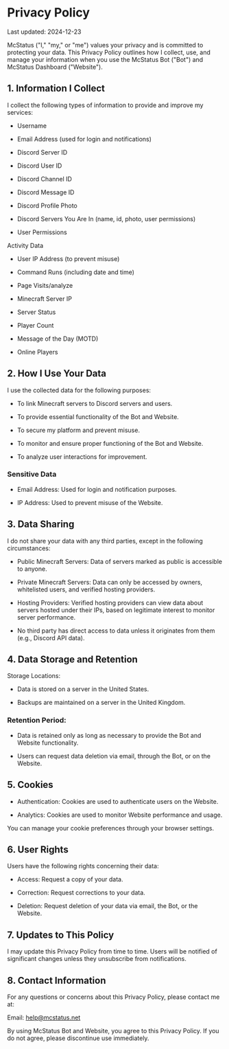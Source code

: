# Privacy Policy

Last updated: 2024-12-23

McStatus ("I," "my," or "me") values your privacy and is committed to protecting your data. This Privacy Policy outlines how I collect, use, and manage your information when you use the McStatus Bot ("Bot") and McStatus Dashboard ("Website").

## 1. Information I Collect

I collect the following types of information to provide and improve my services:

 - Username

 - Email Address (used for login and notifications)

 - Discord Server ID

 - Discord User ID

 - Discord Channel ID

 - Discord Message ID

 - Discord Profile Photo

 - Discord Servers You Are In (name, id, photo, user permissions)

 - User Permissions

Activity Data

 - User IP Address (to prevent misuse)

 - Command Runs (including date and time)

 - Page Visits/analyze


 - Minecraft Server IP

 - Server Status

 - Player Count

 - Message of the Day (MOTD)

 - Online Players

## 2. How I Use Your Data

I use the collected data for the following purposes:

 - To link Minecraft servers to Discord servers and users.

 - To provide essential functionality of the Bot and Website.

 - To secure my platform and prevent misuse.

 - To monitor and ensure proper functioning of the Bot and Website.

 - To analyze user interactions for improvement.

### Sensitive Data

 - Email Address: Used for login and notification purposes.

 - IP Address: Used to prevent misuse of the Website.

## 3. Data Sharing

I do not share your data with any third parties, except in the following circumstances:

 - Public Minecraft Servers: Data of servers marked as public is accessible to anyone.

 - Private Minecraft Servers: Data can only be accessed by owners, whitelisted users, and verified hosting providers.

 - Hosting Providers: Verified hosting providers can view data about servers hosted under their IPs, based on legitimate interest to monitor server performance.

 - No third party has direct access to data unless it originates from them (e.g., Discord API data).

## 4. Data Storage and Retention

Storage Locations:

 - Data is stored on a server in the United States.

 - Backups are maintained on a server in the United Kingdom.

### Retention Period:

 - Data is retained only as long as necessary to provide the Bot and Website functionality.

 - Users can request data deletion via email, through the Bot, or on the Website.

## 5. Cookies

 - Authentication: Cookies are used to authenticate users on the Website.

 - Analytics: Cookies are used to monitor Website performance and usage.

You can manage your cookie preferences through your browser settings.

## 6. User Rights

Users have the following rights concerning their data:

 - Access: Request a copy of your data.

 - Correction: Request corrections to your data.

 - Deletion: Request deletion of your data via email, the Bot, or the Website.

## 7. Updates to This Policy

I may update this Privacy Policy from time to time. Users will be notified of significant changes unless they unsubscribe from notifications.

## 8. Contact Information

For any questions or concerns about this Privacy Policy, please contact me at:

Email: help@mcstatus.net

By using McStatus Bot and Website, you agree to this Privacy Policy. If you do not agree, please discontinue use immediately.